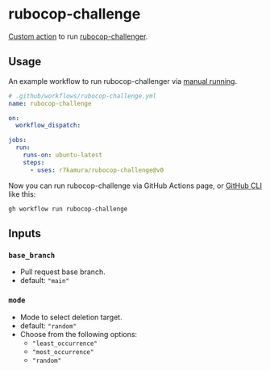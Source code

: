 # rubocop-challenge

[Custom action](https://docs.github.com/en//actions/creating-actions/about-custom-actions)
to run [rubocop-challenger](https://github.com/ryz310/rubocop_challenger).

## Usage

An example workflow to run rubocop-challenger via
[manual running](https://docs.github.com/en//actions/managing-workflow-runs/manually-running-a-workflow).

```yaml
# .github/workflows/rubocop-challenge.yml
name: rubocop-challenge

on:
  workflow_dispatch:

jobs:
  run:
    runs-on: ubuntu-latest
    steps:
      - uses: r7kamura/rubocop-challenge@v0
```

Now you can run rubocop-challenge via GitHub Actions page,
or [GitHub CLI](https://cli.github.com/) like this:

```
gh workflow run rubocop-challenge
```

## Inputs

### `base_branch`

- Pull request base branch.
- default: `"main"`

### `mode`

- Mode to select deletion target.
- default: `"random"`
- Choose from the following options:
  - `"least_occurrence"`
  - `"most_occurrence"`
  - `"random"`
